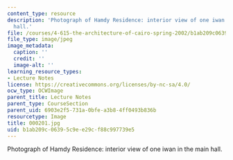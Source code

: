 ```yaml
---
content_type: resource
description: 'Photograph of Hamdy Residence: interior view of one iwan in the main
  hall.'
file: /courses/4-615-the-architecture-of-cairo-spring-2002/b1ab209c06395c9ee29cf88c997739e5_000201.jpg
file_type: image/jpeg
image_metadata:
  caption: ''
  credit: ''
  image-alt: ''
learning_resource_types:
- Lecture Notes
license: https://creativecommons.org/licenses/by-nc-sa/4.0/
ocw_type: OCWImage
parent_title: Lecture Notes
parent_type: CourseSection
parent_uid: 6903e2f5-731a-0bfe-a3b8-4ff0493b836b
resourcetype: Image
title: 000201.jpg
uid: b1ab209c-0639-5c9e-e29c-f88c997739e5
---
```

Photograph of Hamdy Residence: interior view of one iwan in the main hall.